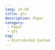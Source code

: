 ```yaml
---
lang: zh-CN
title: gfs
description: Paper
category: 
 - Paper
 - gfs
tag:
 - Distrubuted System
---
```


<PDF url="/distrubutedsystem/papers/gfs.pdf" :toolbar="false"  :height="800"  />